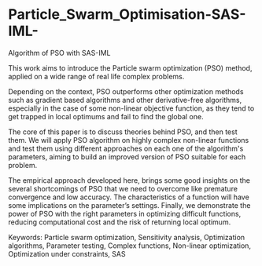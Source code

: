 # Particle_Swarm_Optimisation-SAS-IML-
Algorithm of PSO with SAS-IML

This work aims to introduce the Particle swarm optimization (PSO) method, applied on a wide range of real life complex problems.

Depending on the context, PSO outperforms other optimization methods such as gradient based algorithms and other derivative-free 
algorithms, especially in the case of some non-linear objective function, as they tend to get trapped in local optimums and fail to 
find the global one.

The core of this paper is to discuss theories behind PSO, and then test them. We will apply PSO algorithm on highly complex non-linear 
functions and test them using different approaches on each one of the algorithm's parameters, aiming to build an improved version of PSO 
suitable for each problem.

The empirical approach developed here, brings some good insights on the several shortcomings of PSO that we need to overcome like premature
convergence and low accuracy. The characteristics of a function will have some implications on the parameter’s settings. 
Finally, we demonstrate the power of PSO with the right parameters in optimizing difficult functions, reducing computational cost and 
the risk of returning local optimum. 

Keywords: Particle swarm optimization, Sensitivity analysis, Optimization algorithms, Parameter testing, Complex functions,
Non-linear optimization, Optimization under constraints, SAS
